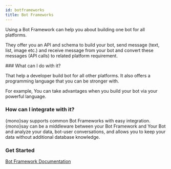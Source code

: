 ```yaml
---
id: botframeworks
title: Bot Frameworks
---
```


Using a Bot Framework can help you about building one bot for all platforms. 

They offer you an API and schema to build your bot, send message (text, list, image etc.) and receive message from your bot and convert these messages (API calls) to related platform requirement.

### What can I do with it?

That help a developer build bot for all other platforms. It also offers a programming language that you can be stronger with.

For example, You can take advantages when you build your bot via your powerful language.

### How can I integrate with it?

{mono}say supports common Bot Frameworks with easy integration. {mono}say can be a middleware between your Bot Framework and Your Bot and analyze your data, bot-user conversations, and allows you to keep your data without additional database knowledge.

### Get Started

<a href="botframework-get-started.html" class="button"><i class="fas fa-book"></i> Bot Framework Documentation</a>